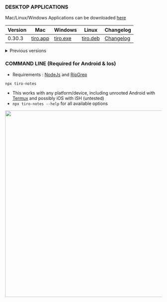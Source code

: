 ### DESKTOP APPLICATIONS <!-- {docsify-ignore} -->

Mac/Linux/Windows Applications can be downloaded [here](https://github.com/dotgreg/tiro-notes/releases/tag/production) 

Version | Mac | Windows | Linux | Changelog
-|-|-|-|-
0.30.3| [tiro.app](https://github.com/dotgreg/tiro-notes/releases/download/0.30.3/tiro-notes-darwin-x64.zip)| [tiro.exe](https://github.com/dotgreg/tiro-notes/releases/download/0.30.3/tiro-notes-win-x64.zip)| [tiro.deb](https://github.com/dotgreg/tiro-notes/releases/download/0.30.3/tiro-notes-linux-x64.zip) | [Changelog](https://github.com/dotgreg/tiro-notes/releases/tag/0.30.3)

<details>
  <summary>Previous versions</summary>

Version | Mac | Windows | Linux | Changelog
-|-|-|-|-
0.27.4| [tiro.app](https://github.com/dotgreg/tiro-notes/releases/download/0.27.4/Tiro.Notes-0.27.4.app.zip)| [tiro.exe](https://github.com/dotgreg/tiro-notes/releases/download/0.27.4/Tiro.Notes-0.27.4.exe.zip)| [tiro.deb](https://github.com/dotgreg/tiro-notes/releases/download/0.27.4/tiro-notes_0.27.4_amd64.deb.zip) | [Changelog](https://github.com/dotgreg/tiro-notes/releases/tag/0.27.4)
</details>

### COMMAND LINE (Required for Android & Ios) <!-- {docsify-ignore} -->
- Requirements : [NodeJs](https://nodejs.org/en/download/) and [RipGrep](https://github.com/BurntSushi/ripgrep)

```
npx tiro-notes
```

- This works with any platform/device, including unrooted Android with [Termux](https://termux.com) and possibly iOS with iSH (untested)
- ```npx tiro-notes --help``` for all available options

<img src="https://user-images.githubusercontent.com/2981891/159723396-b5e81dcd-a4aa-4581-9b7f-e3b62bcdef65.gif" width="600"/>

